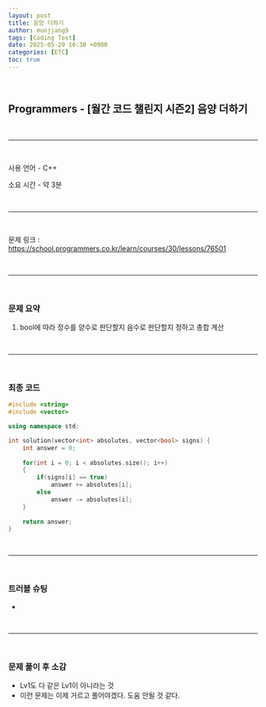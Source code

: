 ```yaml
---
layout: post
title: 음양 더하기
author: munjjang9
tags: [Coding Test]
date: 2025-05-29 10:30 +0900
categories: [ETC]
toc: true
---
```


<br>

## Programmers - [월간 코드 챌린지 시즌2] 음양 더하기

<br>

---

<br>

사용 언어 - C++

소요 시간 - 약 3분

<br>

---

<br>

문제 링크 : https://school.programmers.co.kr/learn/courses/30/lessons/76501

<br>

---

<br>

### 문제 요약

1. bool에 따라 정수를 양수로 판단할지 음수로 판단할지 정하고 총합 계산

<br>

---

<br>

### 최종 코드

```cpp
#include <string>
#include <vector>

using namespace std;

int solution(vector<int> absolutes, vector<bool> signs) {
    int answer = 0;
    
    for(int i = 0; i < absolutes.size(); i++)
    {
        if(signs[i] == true)
            answer += absolutes[i];
        else
            answer -= absolutes[i];
    }
    
    return answer;
}
```

<br>

---

<br>

### 트러블 슈팅
- 

<br>

---

<br>

### 문제 풀이 후 소감
- Lv1도 다 같은 Lv1이 아니라는 것
- 이런 문제는 이제 거르고 풀어야겠다. 도움 안될 것 같다.
